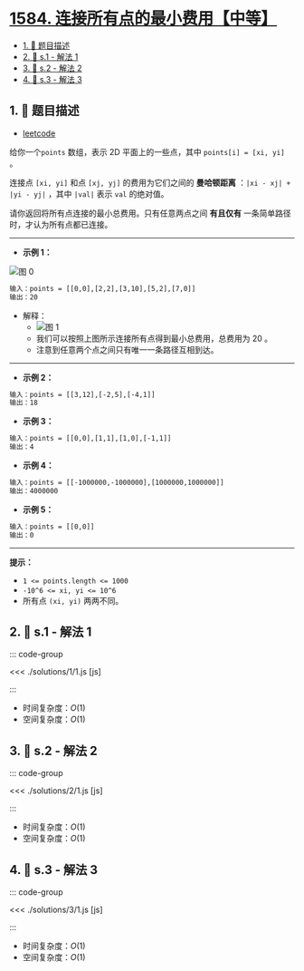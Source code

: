 # [1584. 连接所有点的最小费用【中等】](https://github.com/tnotesjs/TNotes.leetcode/tree/main/notes/1584.%20%E8%BF%9E%E6%8E%A5%E6%89%80%E6%9C%89%E7%82%B9%E7%9A%84%E6%9C%80%E5%B0%8F%E8%B4%B9%E7%94%A8%E3%80%90%E4%B8%AD%E7%AD%89%E3%80%91)

<!-- region:toc -->

- [1. 📝 题目描述](#1--题目描述)
- [2. 🎯 s.1 - 解法 1](#2--s1---解法-1)
- [3. 🎯 s.2 - 解法 2](#3--s2---解法-2)
- [4. 🎯 s.3 - 解法 3](#4--s3---解法-3)

<!-- endregion:toc -->

## 1. 📝 题目描述

- [leetcode](https://leetcode.cn/problems/min-cost-to-connect-all-points/)

给你一个`points` 数组，表示 2D 平面上的一些点，其中 `points[i] = [xi, yi]` 。

连接点 `[xi, yi]` 和点 `[xj, yj]` 的费用为它们之间的 **曼哈顿距离** ：`|xi - xj| + |yi - yj|` ，其中 `|val|` 表示 `val` 的绝对值。

请你返回将所有点连接的最小总费用。只有任意两点之间 **有且仅有** 一条简单路径时，才认为所有点都已连接。

---

- **示例 1：**

![图 0](https://cdn.jsdelivr.net/gh/tnotesjs/imgs@main/2025-09-22-15-08-09.png)

```txt
输入：points = [[0,0],[2,2],[3,10],[5,2],[7,0]]
输出：20
```

- 解释：
  - ![图 1](https://cdn.jsdelivr.net/gh/tnotesjs/imgs@main/2025-09-22-15-08-29.png)
  - 我们可以按照上图所示连接所有点得到最小总费用，总费用为 20 。
  - 注意到任意两个点之间只有唯一一条路径互相到达。

---

- **示例 2：**

```txt
输入：points = [[3,12],[-2,5],[-4,1]]
输出：18
```

- **示例 3：**

```txt
输入：points = [[0,0],[1,1],[1,0],[-1,1]]
输出：4
```

- **示例 4：**

```txt
输入：points = [[-1000000,-1000000],[1000000,1000000]]
输出：4000000
```

- **示例 5：**

```txt
输入：points = [[0,0]]
输出：0
```

---

**提示：**

- `1 <= points.length <= 1000`
- `-10^6 <= xi, yi <= 10^6`
- 所有点 `(xi, yi)` 两两不同。

## 2. 🎯 s.1 - 解法 1

::: code-group

<<< ./solutions/1/1.js [js]

:::

- 时间复杂度：$O(1)$
- 空间复杂度：$O(1)$

## 3. 🎯 s.2 - 解法 2

::: code-group

<<< ./solutions/2/1.js [js]

:::

- 时间复杂度：$O(1)$
- 空间复杂度：$O(1)$

## 4. 🎯 s.3 - 解法 3

::: code-group

<<< ./solutions/3/1.js [js]

:::

- 时间复杂度：$O(1)$
- 空间复杂度：$O(1)$
